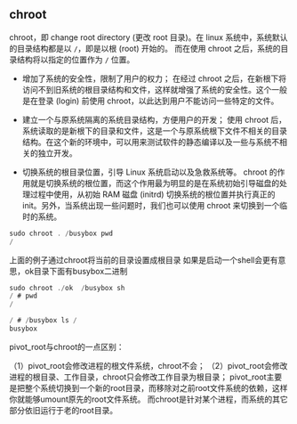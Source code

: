 ## chroot

chroot，即 change root directory (更改 root 目录)。在 linux 系统中，系统默认的目录结构都是以 `/`，即是以根 (root) 开始的。
而在使用 chroot 之后，系统的目录结构将以指定的位置作为 `/` 位置。


* 增加了系统的安全性，限制了用户的权力；
在经过 chroot 之后，在新根下将访问不到旧系统的根目录结构和文件，这样就增强了系统的安全性。这个一般是在登录 (login) 前使用 chroot，以此达到用户不能访问一些特定的文件。

* 建立一个与原系统隔离的系统目录结构，方便用户的开发；
使用 chroot 后，系统读取的是新根下的目录和文件，这是一个与原系统根下文件不相关的目录结构。在这个新的环境中，可以用来测试软件的静态编译以及一些与系统不相关的独立开发。

* 切换系统的根目录位置，引导 Linux 系统启动以及急救系统等。
chroot 的作用就是切换系统的根位置，而这个作用最为明显的是在系统初始引导磁盘的处理过程中使用，从初始 RAM 磁盘 (initrd) 切换系统的根位置并执行真正的 init。另外，当系统出现一些问题时，我们也可以使用 chroot 来切换到一个临时的系统。


```go
sudo chroot . /busybox pwd
/
```
上面的例子通过chroot将当前的目录设置成根目录
如果是启动一个shell会更有意思，ok目录下面有busybox二进制
```go
sudo chroot ./ok  /busybox sh
/ # pwd
/

/ # /busybox ls /
busybox
```


pivot_root与chroot的一点区别：

（1）pivot_root会修改进程的根文件系统，chroot不会；
（2）pivot_root会修改进程的根目录、工作目录，chroot只会修改工作目录为根目录；
pivot_root主要是把整个系统切换到一个新的root目录，而移除对之前root文件系统的依赖，这样你就能够umount原先的root文件系统。
而chroot是针对某个进程，而系统的其它部分依旧运行于老的root目录。
